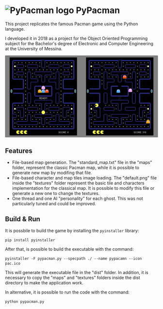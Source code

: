 # <img src="./images/pac.ico" alt="PyPacman logo" /> PyPacman

This project replicates the famous Pacman game using the Python language.

I developed it in 2018 as a project for the Object Oriented Programming subject for the Bachelor's degree of Electronic and Computer Engineering at the University of Messina.

<img src="./images/pypacman_screens.png" alt="main screen" />

## Features
- File-based map generation. The "standard_map.txt" file in the "maps" folder, represent the classic Pacman map, while it is possible to generate new map by modifing that file.
- File-based character and map tiles image loading. The "default.png" file inside the "textures" folder represent the basic tile and characters implementation for the classical map. It is possible to modify this file or generate a new one to change the textures.
- One thread and one AI "personality" for each ghost. This was not particularly tuned and could be improved.

## Build & Run
It is possbile to build the game by installing the ``pyinstaller`` library:
```
pip install pyinstaller
```
After that, is possible to build the executable with the command:
```
pyinstaller -F pypacman.py --specpath ./ --name pypacamn --icon pac.ico
```
This will generate the executable file in the "dist" folder. In addition, it is necessary to copy the "maps" and "textures" folders inside the dist directory to make the application work.

In alternative, it is possible to run the code with the command:
```
python pypacman.py
```